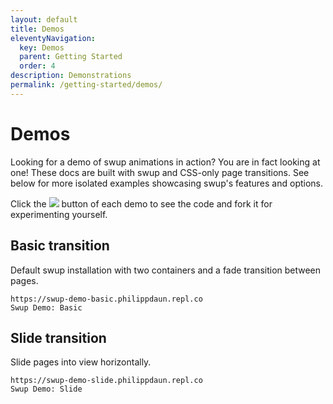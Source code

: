 ```yaml
---
layout: default
title: Demos
eleventyNavigation:
  key: Demos
  parent: Getting Started
  order: 4
description: Demonstrations
permalink: /getting-started/demos/
---
```


# Demos

Looking for a demo of swup animations in action? You are in fact looking at one! These docs are built
with swup and CSS-only page transitions. See below for more isolated examples showcasing swup's
features and options.

Click the <img src="https://replit.com/badge?theme=light&variant=small&caption=Try"> button
of each demo to see the code and fork it for experimenting yourself.

<!-- <div class="demo">
  <div class="fake-browser">
    <div class="fake-browser-header">
      <div class="action-btns">
        <span></span>
        <span></span>
        <span></span>
      </div>
      <div class="address-bar">
        swup-demo-basic.philippdaun.repl.co
      </div>
      <div class="setting-more">
        <span class="more-btn"></span>
      </div>
    </div>
    <div class="fake-window-body">
      <iframe src="https://codepen.io" frameborder="0"></iframe>
    </div>
  </div>
</div> -->

## Basic transition

Default swup installation with two containers and a fade transition between pages.

```repl
https://swup-demo-basic.philippdaun.repl.co
Swup Demo: Basic
```

## Slide transition

Slide pages into view horizontally.

```repl
https://swup-demo-slide.philippdaun.repl.co
Swup Demo: Slide
```
